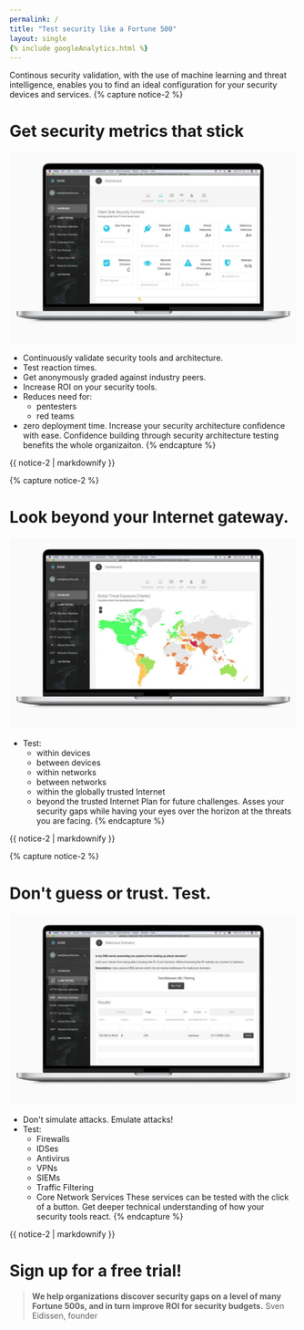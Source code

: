 ```yaml
---
permalink: /
title: "Test security like a Fortune 500"
layout: single
{% include googleAnalytics.html %}
---
```


Continous security validation, with the use of machine learning and threat intelligence, enables you to find an ideal configuration for your security devices and services.
{% capture notice-2 %}
# Get security metrics that stick
[![Get graded against industry peers](/assets/images/macbook_gradingDashboard.jpeg)](/assets/images/macbook_gradingDashboard.jpeg)
* Continuously validate security tools and architecture.
* Test reaction times.
* Get anonymously graded against industry peers.
* Increase ROI on your security tools.
* Reduces need for:
  * pentesters
  * red teams
* zero deployment time.
Increase your security architecture confidence with ease. Confidence building through security architecture testing benefits the whole organizaiton.
{% endcapture %}
<div class="notice">{{ notice-2 | markdownify }}</div>

{% capture notice-2 %}
# Look beyond your Internet gateway.
[![Global threat exposure](/assets/images/macbook_geoThreatsDashboard.jpeg)](/assets/images/macbook_geoThreatsDashboard.jpeg)
* Test:
  * within devices
  * between devices
  * within networks
  * between networks
  * within the globally trusted Internet
  * beyond the trusted Internet
Plan for future challenges. Asses your security gaps while having your eyes over the horizon at the threats you are facing.
{% endcapture %}
<div class="notice">{{ notice-2 | markdownify }}</div>

{% capture notice-2 %}
# Don't guess or trust. Test.
[![Deep dive into the gaps of your security tools](/assets/images/macbook_malwareDomainsTest.jpeg)](/assets/images/macbook_malwareDomainsTest.jpeg)
* Don't simulate attacks. Emulate attacks!
* Test:
  * Firewalls
  * IDSes
  * Antivirus
  * VPNs
  * SIEMs
  * Traffic Filtering
  * Core Network Services
These services can be tested with the click of a button. Get deeper technical understanding of how your security tools react.
{% endcapture %}
<div class="notice">{{ notice-2 | markdownify }}</div>

# Sign up for a free trial!

<script charset="utf-8" type="text/javascript" src="//js.hsforms.net/forms/shell.js"></script>
<script>
  hbspt.forms.create({
	portalId: "8898112",
	formId: "2b1cfdb3-6618-4dd8-86e4-4786274c0d38"
});
</script>


>**We help organizations discover security gaps on a level of many Fortune 500s, and in turn improve ROI for security budgets.**
>Sven Eidissen, founder